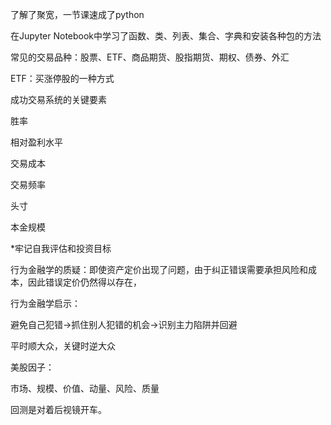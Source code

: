 了解了聚宽，一节课速成了python

在Jupyter Notebook中学习了函数、类、列表、集合、字典和安装各种包的方法

常见的交易品种：股票、ETF、商品期货、股指期货、期权、债券、外汇

ETF：买涨停股的一种方式

成功交易系统的关键要素

胜率

相对盈利水平

交易成本

交易频率

头寸

本金规模

*牢记自我评估和投资目标

行为金融学的质疑：即使资产定价出现了问题，由于纠正错误需要承担风险和成本，因此错误定价仍然得以存在，

行为金融学启示：

避免自己犯错$\rightarrow$抓住别人犯错的机会$\rightarrow$识别主力陷阱并回避

平时顺大众，关键时逆大众

美股因子：

市场、规模、价值、动量、风险、质量

回测是对着后视镜开车。